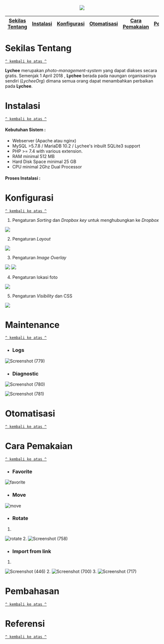 <h1 align="center"><img src="https://raw.githubusercontent.com/LycheeOrg/Lychee/master/Banner.png"></h1>

[Sekilas Tentang](#sekilas-tentang) | [Instalasi](#instalasi) | [Konfigurasi](#konfigurasi) | [Otomatisasi](#otomatisasi) | [Cara Pemakaian](#cara-pemakaian) | [Pembahasan](#pembahasan) | [Referensi](#referensi)
:---:|:---:|:---:|:---:|:---:|:---:|:---:



# Sekilas Tentang
[`^ kembali ke atas ^`](#)

**Lychee** merupakan *photo-management-system* yang dapat diakses secara gratis. Semenjak 1 April 2018 , **Lychee** berada pada naungan organisasinya sendiri (*LycheeOrg*) dimana semua orang dapat menambahkan perbaikan pada **Lychee**.

# Instalasi
[`^ kembali ke atas ^`](#)

#### Kebutuhan Sistem :
- Webserver (Apache atau nginx)
- MySQL >5.7.8 / MariaDB 10.2 / Lychee's inbuilt SQLite3 support
- PHP >= 7.4 with various extension.
- RAM minimal 512 MB
- Hard Disk Space minimal 25 GB
- CPU minimal 2Ghz Dual Processor

#### Proses Instalasi :




# Konfigurasi
[`^ kembali ke atas ^`](#)
1. Pengaturan *Sorting* dan *Dropbox key* untuk menghubungkan ke *Dropbox*

<img src="img/config1.png"/>

2. Pengaturan *Layout*

<img src="img/config2.png"/>

3. Pengaturan *Image Overlay*

<img src="img/config3.png"/>
<img src="img/config4.png"/>

4. Pengaturan lokasi foto

<img src="img/config5.png"/>

5. Pengaturan *Visibility* dan CSS 

<img src="img/config6.png"/>



# Maintenance
[`^ kembali ke atas ^`](#)
* ### Logs
![Screenshot (779)](https://user-images.githubusercontent.com/48718969/111182496-89257000-85e1-11eb-9167-77f697157ded.png)
* ### Diagnostic
![Screenshot (780)](https://user-images.githubusercontent.com/48718969/111182608-a65a3e80-85e1-11eb-83c3-8ade044804cc.png)

![Screenshot (781)](https://user-images.githubusercontent.com/48718969/111182629-ac501f80-85e1-11eb-9a5b-85f81c26183f.png)



# Otomatisasi
[`^ kembali ke atas ^`](#)




# Cara Pemakaian
[`^ kembali ke atas ^`](#)
* ### Favorite
![favorite](https://user-images.githubusercontent.com/48718969/111183599-a870cd00-85e2-11eb-8822-452ccb1ca2bb.JPG)
* ### Move 
![move](https://user-images.githubusercontent.com/48718969/111183671-bd4d6080-85e2-11eb-92e2-57f9934f7bf2.png)
* ### Rotate
1.
![rotate](https://user-images.githubusercontent.com/48718969/111183805-e3730080-85e2-11eb-9f47-be64b83137a9.JPG)
2. 
![Screenshot (758)](https://user-images.githubusercontent.com/48718969/111311135-6e5e0480-8690-11eb-8a91-06f5e546ce34.png)
* ### Import from link 
1. 
![Screenshot (446)](https://user-images.githubusercontent.com/48718969/111315843-589f0e00-8695-11eb-845f-fe30ab56c0f5.png)
2. 
![Screenshot (700)](https://user-images.githubusercontent.com/48718969/111315899-63f23980-8695-11eb-9de6-f549a31d9374.png)
3. 
![Screenshot (717)](https://user-images.githubusercontent.com/48718969/111315994-77050980-8695-11eb-8cfe-d5095e30531f.png)
  


# Pembahasan
[`^ kembali ke atas ^`](#)



# Referensi
[`^ kembali ke atas ^`](#)
